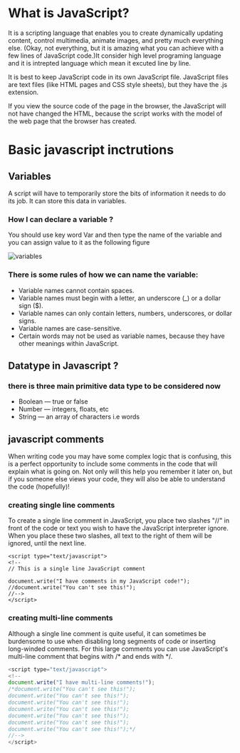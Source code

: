 # What is JavaScript?

It is a scripting language that enables you to create dynamically updating content, control multimedia, animate images, and pretty much everything else. (Okay, not everything, but it is amazing what you can achieve with a few lines of JavaScript code.)It consider high level programing language and it is intrepted language which mean it excuted line by line.

 It is best to keep JavaScript code in its own JavaScript file. JavaScript files are text files (like HTML pages and CSS style sheets), but they have the .js extension.

If you view the source code of the page in the browser, the JavaScript will not have changed the HTML, because the script works with the model of the web page that the browser has created.

# Basic javascript inctrutions

## Variables
A script will have to temporarily store the bits of information it needs to do its job. It can store this data in variables.

### How I can declare a variable ?

You should use key word Var and then type the name of the variable and you can assign value to it as the following figure

![variables](https://www.bookofnetwork.com/images/javascript-images/1.png)

### There is some rules of how we can name the variable:
- Variable names cannot contain spaces.
- Variable names must begin with a letter, an underscore (_) or a dollar sign ($).
- Variable names can only contain letters, numbers, underscores, or dollar signs.
- Variable names are case-sensitive.
- Certain words may not be used as variable names, because they have other meanings within JavaScript.

## Datatype in Javascript ?
### there is three main primitive data type to be considered now 
- Boolean — true or false
- Number — integers, floats, etc
- String — an array of characters i.e words

## javascript comments
When writing code you may have some complex logic that is confusing, this is a perfect opportunity to include some comments in the code that will explain what is going on. Not only will this help you remember it later on, but if you someone else views your code, they will also be able to understand the code (hopefully)!

### creating single line comments
To create a single line comment in JavaScript, you place two slashes "//" in front of the code or text you wish to have the JavaScript interpreter ignore. When you place these two slashes, all text to the right of them will be ignored, until the next line.

```javscript
<script type="text/javascript">
<!--
// This is a single line JavaScript comment

document.write("I have comments in my JavaScript code!");
//document.write("You can't see this!");
//-->
</script>
```
### creating multi-line comments
Although a single line comment is quite useful, it can sometimes be burdensome to use when disabling long segments of code or inserting long-winded comments. For this large comments you can use JavaScript's multi-line comment that begins with /* and ends with */.

```javascript
<script type="text/javascript">
<!--
document.write("I have multi-line comments!");
/*document.write("You can't see this!");
document.write("You can't see this!");
document.write("You can't see this!");
document.write("You can't see this!");
document.write("You can't see this!");
document.write("You can't see this!");
document.write("You can't see this!");*/
//-->
</script>
```